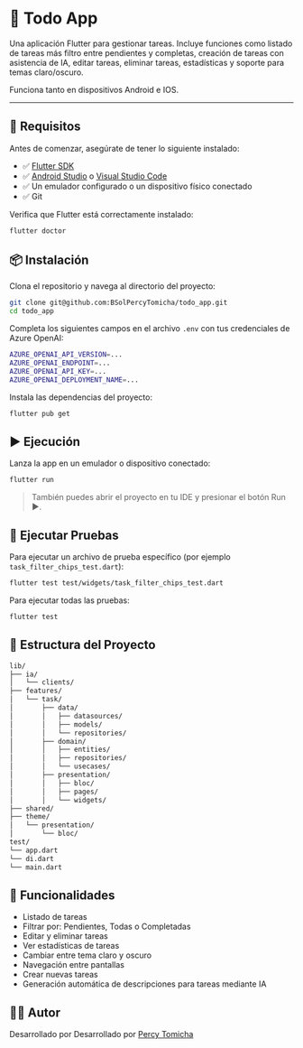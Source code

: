 # 📝 Todo App

Una aplicación Flutter para gestionar tareas. Incluye funciones como listado de tareas más filtro entre pendientes y completas, creación de tareas con asistencia de IA, editar tareas, eliminar tareas, estadísticas y soporte para temas claro/oscuro.

Funciona tanto en dispositivos Android e IOS.

---

## 🚀 Requisitos

Antes de comenzar, asegúrate de tener lo siguiente instalado:

- ✅ [Flutter SDK](https://docs.flutter.dev/get-started/install)
- ✅ [Android Studio](https://developer.android.com/studio) o [Visual Studio Code](https://code.visualstudio.com/)
- ✅ Un emulador configurado o un dispositivo físico conectado
- ✅ Git

Verifica que Flutter está correctamente instalado:

```bash
flutter doctor
```

## 📦 Instalación
Clona el repositorio y navega al directorio del proyecto:

```bash
git clone git@github.com:BSolPercyTomicha/todo_app.git
cd todo_app
```

Completa los siguientes campos en el archivo `.env` con tus credenciales de Azure OpenAI:
```bash
AZURE_OPENAI_API_VERSION=...
AZURE_OPENAI_ENDPOINT=...
AZURE_OPENAI_API_KEY=...
AZURE_OPENAI_DEPLOYMENT_NAME=...
```

Instala las dependencias del proyecto:

```bash
flutter pub get
```
## ▶️ Ejecución
Lanza la app en un emulador o dispositivo conectado:

```bash
flutter run
```
> También puedes abrir el proyecto en tu IDE y presionar el botón Run ▶️.

## 🧪 Ejecutar Pruebas
Para ejecutar un archivo de prueba específico (por ejemplo `task_filter_chips_test.dart`):

```bash
flutter test test/widgets/task_filter_chips_test.dart
```

Para ejecutar todas las pruebas:

```bash
flutter test
```

## 📁 Estructura del Proyecto
```bash
lib/
├── ia/
│   └── clients/
├── features/
│   └── task/
│       ├── data/
│       │   ├── datasources/
│       │   ├── models/
│       │   └── repositories/
│       ├── domain/
│       │   ├── entities/
│       │   ├── repositories/
│       │   └── usecases/
│       ├── presentation/
│       │   ├── bloc/
│       │   ├── pages/
│       │   └── widgets/
├── shared/
├── theme/
│   └── presentation/
│       └── bloc/
test/
└── app.dart
└── di.dart
└── main.dart
```
## 🎨 Funcionalidades
- Listado de tareas
- Filtrar por: Pendientes, Todas o Completadas
- Editar y eliminar tareas
- Ver estadísticas de tareas
- Cambiar entre tema claro y oscuro
- Navegación entre pantallas
- Crear nuevas tareas
- Generación automática de descripciones para tareas mediante IA


## 🧑‍💻 Autor
Desarrollado por Desarrollado por [Percy Tomicha](https://github.com/BSolPercyTomicha)